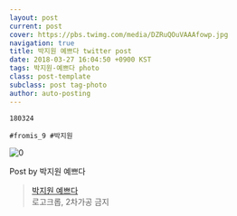 ```yaml
---
layout: post
current: post
cover: https://pbs.twimg.com/media/DZRuQOuVAAAfowp.jpg
navigation: true
title: 박지원 예쁘다 twitter post
date: 2018-03-27 16:04:50 +0900 KST
tags: 박지원-예쁘다 photo
class: post-template
subclass: post tag-photo
author: auto-posting
---
```


```  
180324  
  
#fromis_9 #박지원  

```

![0](https://pbs.twimg.com/media/DZRuQOuVAAAfowp.jpg)


Post by 박지원 예쁘다

> [박지원 예쁘다](https://twitter.com/jiwon_is_pretty)  
  로고크롭, 2차가공 금지